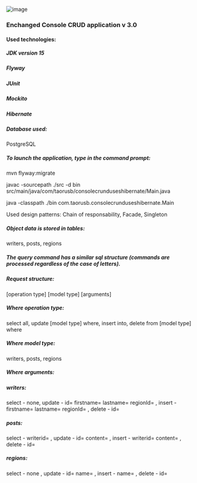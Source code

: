 ![image](https://travis-ci.com/taorusb/ConsoleCRUDusesHibernate.svg?branch=master)
### Enchanged Console CRUD application v 3.0

#### Used technologies:

##### JDK version 15
##### Flyway
##### JUnit
##### Mockito
##### Hibernate

##### Database used:
PostgreSQL

##### To launch the application, type in the command prompt:
mvn flyway:migrate

javac -sourcepath ./src -d bin src/main/java/com/taorusb/consolecrunduseshibernate/Main.java

java -classpath ./bin com.taorusb.consolecrunduseshibernate.Main

Used design patterns:
Chain of responsability, Facade, Singleton

##### Object data is stored in tables:

writers, posts, regions

##### The query command has a similar sql structure (commands are processed regardless of the case of letters).
##### Request structure:
[operation type] [model type] [arguments]

##### Where operation type:
select all, update [model type] where, insert into, delete from [model type] where

##### Where model type:
writers, posts, regions

##### Where arguments:
##### writers:
select - none, update - id= firstname= lastname= regionId= , insert - firstname= lastname= regionId= , delete - id=

##### posts:
select - writerid= , update - id= content= , insert - writerid= content= , delete - id=

##### regions:
select - none , update - id= name= , insert - name= , delete - id=
